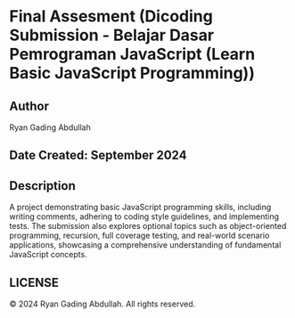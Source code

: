 # Final Assesment (Dicoding Submission - Belajar Dasar Pemrograman JavaScript (Learn Basic JavaScript Programming))

## Author

Ryan Gading Abdullah

## Date Created: September 2024

## Description

A project demonstrating basic JavaScript programming skills, including writing comments, adhering to coding style guidelines, and implementing tests. The submission also explores optional topics such as object-oriented programming, recursion, full coverage testing, and real-world scenario applications, showcasing a comprehensive understanding of fundamental JavaScript concepts.

## LICENSE

<!-- [MIT LICENSE](LICENSE) -->

&copy; 2024 Ryan Gading Abdullah. All rights reserved.
